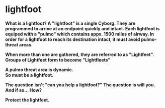# lightfoot

<b> What is a lightfoot? <b>
A "lightfoot" is a single Cyborg.
They are programmed to arrive at an endpoint quickly and intact.
Each lightfoot is equiped with a "pulmo" which contains appx. 1500 miles of airway.
In order for a lightfoot to reach its destination intact, it must avoid pulmo-threat areas.

When more than one are gathered, they are referred to as "Lightfeet".
Groups of Lightfeet form to become "Lightfleets"

A pulmo threat area is dynamic.  
So must be a lightfoot.

The question isn't "can you help a lightfoot?"
The question is will you.  And if so... How?

Protect the lightfeet.  








